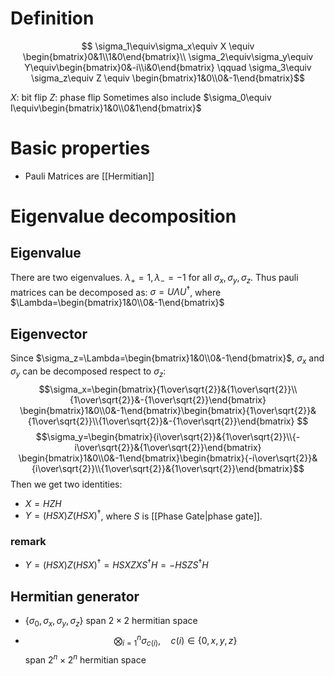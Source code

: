 # Definition
$$
\sigma_1\equiv\sigma_x\equiv X \equiv \begin{bmatrix}0&1\\1&0\end{bmatrix}\\   \sigma_2\equiv\sigma_y\equiv Y\equiv\begin{bmatrix}0&-i\\i&0\end{bmatrix} \qquad \sigma_3\equiv \sigma_z\equiv Z \equiv \begin{bmatrix}1&0\\0&-1\end{bmatrix}$$

$X$: bit flip
$Z$: phase flip
Sometimes also include $\sigma_0\equiv I\equiv\begin{bmatrix}1&0\\0&1\end{bmatrix}$

# Basic properties
- Pauli Matrices are [[Hermitian]]
# Eigenvalue decomposition
## Eigenvalue
There are two eigenvalues. $\lambda_+=1,\lambda_-=-1$ for all ${\sigma_x,\sigma_y,\sigma_z}$. Thus pauli matrices can be decomposed as: $\sigma=U\Lambda U^\dagger$, where $\Lambda=\begin{bmatrix}1&0\\0&-1\end{bmatrix}$

## Eigenvector
Since $\sigma_z=\Lambda=\begin{bmatrix}1&0\\0&-1\end{bmatrix}$, $\sigma_x$ and $\sigma_y$ can be decomposed respect to $\sigma_z$:
$$\sigma_x=\begin{bmatrix}{1\over\sqrt{2}}&{1\over\sqrt{2}}\\{1\over\sqrt{2}}&-{1\over\sqrt{2}}\end{bmatrix}
\begin{bmatrix}1&0\\0&-1\end{bmatrix}\begin{bmatrix}{1\over\sqrt{2}}&{1\over\sqrt{2}}\\{1\over\sqrt{2}}&-{1\over\sqrt{2}}\end{bmatrix}
$$
$$\sigma_y=\begin{bmatrix}{i\over\sqrt{2}}&{1\over\sqrt{2}}\\{-i\over\sqrt{2}}&{1\over\sqrt{2}}\end{bmatrix}
\begin{bmatrix}1&0\\0&-1\end{bmatrix}\begin{bmatrix}{-i\over\sqrt{2}}&{i\over\sqrt{2}}\\{1\over\sqrt{2}}&{1\over\sqrt{2}}\end{bmatrix}$$
Then we get two identities:
- $X=HZH$
- $Y=(HSX)Z(HSX)^\dagger$, where $S$ is [[Phase Gate|phase gate]].
  
 ### remark
- $Y=(HSX)Z(HSX)^\dagger=HSXZXS^\dagger H=-HSZS^\dagger H$

## Hermitian generator
- $\{\sigma_0, \sigma_x, \sigma_y, \sigma_z\}$ span $2\times2$ hermitian space
- $$\bigotimes_{i=1}^n{\sigma_{c(i)}},\quad c(i)\in\{0,x,y,z\}$$span $2^n\times2^n$ hermitian space